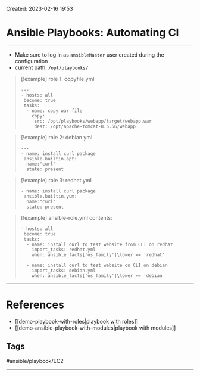 Created: 2023-02-16 19:53
# Ansible Playbooks: Automating CI 
---
- Make sure to log in as `ansibleMaster` user created during the configuration 
- current path: `/opt/playbooks/`

>[!example] role 1: copyfile.yml
>```
>---
>- hosts: all
>  become: true
>  tasks:
>   - name: copy war file
>     copy:
>      src: /opt/playbooks/webapp/target/webapp.war
>      dest: /opt/apache-tomcat-8.5.56/webapp

>[!example] role 2: debian.yml
>```
>---
>- name: install curl package
>  ansible.builtin.apt:
>   name:"curl"
>   state: present

>[!example] role 3: redhat.yml
>```
>- name: install curl package
>  ansible.builtin.yum:
>   name:"curl"
>   state: present
 
>[!example] ansible-role.yml contents:
>```
>- hosts: all
>  become: true
>  tasks:
>   - name: install curl to test website from CLI on redhat 
>     import_tasks: redhat.yml
>     when: ansible_facts['os_family']\lower == 'redhat'
>   
>   - name: install curl to test website on CLI on debian
>     import_tasks: debian.yml
>     when: ansible_facts['os_family']\lower == 'debian






---
# References
- [[demo-playbook-with-roles|playbook with roles]]
- [[demo-ansible-playbook-with-modules|playbook with modules]]

## Tags
#ansible/playbook/EC2 

---